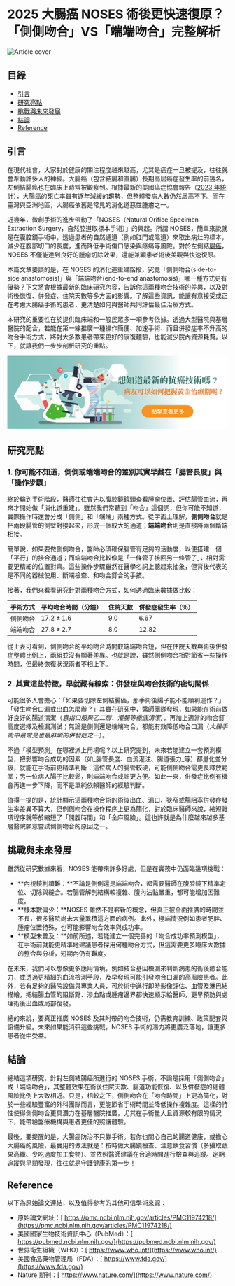 # 2025 大腸癌 NOSES 術後更快速復原？「側側吻合」VS「端端吻合」完整解析
![Article cover](https://i.imgur.com/DYW1d4k.png)

## 目錄

* [引言](#introduction)
* [研究亮點](#highlights)
* [挑戰與未來發展](#future-work)
* [結論](#conclusion)
* [Reference](#reference)

## 引言<a id="introduction"></a>
在現代社會，大家對於健康的關注程度越來越高，尤其是癌症一旦被提及，往往就會牽動許多人的神經。大腸癌（包含結腸和直腸）長期高居癌症發生率的前幾名，左側結腸癌也在臨床上時常被觀察到。根據最新的美國癌症協會報告（[2023 年統計](https://pubmed.ncbi.nlm.nih.gov/36856579)），大腸癌的死亡率雖有逐年減緩的趨勢，但整體發病人數仍然居高不下。而在臺灣與亞洲地區，大腸癌依舊是常見的消化道惡性腫瘤之一。

近幾年，微創手術的進步帶動了「NOSES（Natural Orifice Specimen Extraction Surgery，自然腔道取標本手術）」的興起。所謂 NOSES，簡單來說就是在腹腔鏡手術中，透過患者的自然通道（例如肛門或陰道）來取出病灶的標本，減少在腹部切口的長度，進而降低手術傷口感染與疼痛等風險。對於左側結<a href="https://fightcrc.info">腸癌</a>，NOSES 不僅能達到良好的腫瘤切除效果，還能兼顧患者術後美觀與快速復原。

本篇文章要談的是，在 NOSES 的消化道重建階段，究竟「側側吻合(side-to-side anastomosis)」與「端端吻合(end-to-end anastomosis)」哪一種方式更有優勢？下文將會根據最新的臨床研究內容，告訴你這兩種吻合技術的差異，以及對術後恢復、併發症、住院天數等多方面的影響。了解這些資訊，能讓有意接受或正在考慮大腸癌手術的患者，更清楚如何與醫師共同評估最佳治療方式。

本研究的重要性在於提供臨床端和一般民眾多一項參考依據。透過大型醫院與基層醫院的配合，若能在第一線推廣一種操作簡便、加速手術、而且併發症率不升高的吻合手術方式，將對大多數患者帶來更好的康復體驗，也能減少院內資源耗費。以下，就讓我們一步步剖析研究的重點。

[![CancerFree](https://raw.githubusercontent.com/fightcrc/Colorectal-Cancer/refs/heads/main/images/long_ad.png)](https://cancerfree.io)
## 研究亮點<a id="highlights"></a>
### 1\. 你可能不知道，側側或端端吻合的差別其實早藏在「腸管長度」與「操作步驟」

終於輪到手術階段，醫師往往會先以腹腔鏡鏡頭查看腫瘤位置、評估腸管血流，再來才開始做「消化道重建」。雖然我們常聽到「吻合」這個詞，但你可能不知道，實際操作時還會分成「側側」和「端端」兩種方式。從字面上理解，**側側吻合**就是把兩段腸管的側壁對接起來，形成一個較大的通道；**端端吻合**則是直接將兩個斷端相接。

簡單說，如果要做側側吻合，醫師必須確保腸管有足夠的活動度，以便搭建一個「平行」的接合通道；而端端吻合比較像是「一條管子接回另一條管子」，相對需要更精細的位置對齊。這些操作步驟雖然在醫學名詞上聽起來抽象，但背後代表的是不同的器械使用、斷端檢查、和吻合釘合的手技。

接著，我們來看看研究針對兩種吻合方式，如何透過臨床數據做比較：

| 手術方式 | 平均吻合時間（分鐘） | 住院天數 | 併發症發生率（％） |
| ---- | ---------- | ---- | --------- |
| 側側吻合 | 17.2 ± 1.6 | 9.0  | 6.67      |
| 端端吻合 | 27.8 ± 2.7 | 8.0  | 12.82     |

從上表可看到，側側吻合的平均吻合時間較端端吻合短，但在住院天數與術後併發症整體比例上，兩組並沒有顯著差異。也就是說，雖然側側吻合相對節省一些操作時間，但最終恢復狀況兩者不相上下。

### 2\. 其實這些特徵，早就藏有線索：併發症與吻合技術的密切關係

可能很多人會擔心：「如果要切除左側結腸癌，那手術後腸子能不能順利運作？」「發生吻合口漏或出血怎麼辦？」其實在研究中，醫師團隊發現，如果能在術前做好良好的腸道清潔（_意指口服聚乙二醇、灌腸等徹底清潔_），再加上適當的吻合釘高度選擇及檢漏測試；無論是側側還是端端吻合，都能有效降低吻合口漏（_大腸手術中最常見也最麻煩的併發症之一_）。

不過「模型預測」在哪裡派上用場呢？以上研究提到，未來若能建立一套預測模型，把影響吻合成功的因素（如_腸管長度、血流灌注、腸道張力_等）都量化並分級，就能在手術前更精準判斷：這位病人的腸管較硬，可能側側吻合需更長釋放範圍；另一位病人腸子比較鬆，則端端吻合或許更方便。如此一來，併發症比例有機會再進一步下降，而不是單純依賴醫師的經驗判斷。

值得一提的是，統計顯示這兩種吻合術的術後出血、漏口、狹窄或腸阻塞併發症發生率差異不算大，但側側吻合在操作程序上更為簡化，對於臨床醫師來說，縮短雜項程序就等於縮短了「開腹時間」和「全麻風險」。這也許就是為什麼越來越多基層醫院願意嘗試側側吻合的原因之一。

## 挑戰與未來發展<a id="future-work"></a>
雖然從研究數據來看，NOSES 能帶來許多好處，但是在實務中仍面臨幾項挑戰：

* **內視鏡判讀難：**不論是側側還是端端吻合，都需要醫師在腹腔鏡下精準定位、切除與縫合。若腸管解剖結構較複雜、腹內沾黏嚴重，都可能增加困難度。
* **樣本數偏少：**NOSES 雖然不是嶄新的概念，但真正被全面推廣的時間並不長，很多醫院尚未大量累積這方面的病例。此外，極端情況例如患者肥胖、腫瘤位置特殊，也可能影響吻合效率與成功率。
* **模型未普及：**如前所述，若能建立一個完善的「吻合成功率預測模型」，在手術前就能更精準地建議患者採用何種吻合方式，但這需要更多臨床大數據的整合與分析，短期內仍有難度。

在未來，我們可以想像更多應用情境，例如結合基因檢測來判斷病患的術後癒合能力，或透過更精細的血流檢測手段，及早發現可能引發吻合口漏的高風險患者。此外，若有足夠的醫院設備與專業人員，可於術中進行即時影像評估、血管及淋巴結描繪，把結腸血管的阻斷點、滲血點或腫瘤邊界都快速顯示給醫師，更早預防與處理術後出血或局部復發。

總的來說，要真正推廣 NOSES 及其附帶的吻合技術，仍需教育訓練、政策配套與設備升級。未來如果能消弭這些挑戰，NOSES 手術的潛力將更廣泛落地，讓更多患者從中受益。

## 結論<a id="conclusion"></a>
總結這項研究，針對左側結腸癌所進行的 NOSES 手術，不論是採用「側側吻合」或「端端吻合」，其整體效果在術後住院天數、腸道功能恢復、以及併發症的總體風險比例上大致相近。只是，相較之下，側側吻合在「吻合時間」上更為简化，對於一些經驗豐富的外科團隊而言，更能節省手術時間並降低操作複雜度。這樣的特性使得側側吻合更具潛力在基層醫院推廣，尤其在手術量大且資源較有限的情況下，能帶給醫療機構與患者更佳的照護體驗。

最後，要提醒的是，大腸癌防治不只靠手術。若你也關心自己的腸道健康，或擔心大腸癌的風險，最實用的做法就是：按時做大腸鏡檢查、注意飲食習慣（多攝取蔬果高纖、少吃過度加工食物）、並依照醫師建議在合適時間進行檢查與追蹤。定期追蹤與早期發現，往往就是守護健康的第一步！

## Reference<a id="reference"></a>
以下為原始論文連結，以及值得參考的其他可信學術來源：

* 原始論文網址：[ https://pmc.ncbi.nlm.nih.gov/articles/PMC11974218/](https://pmc.ncbi.nlm.nih.gov/articles/PMC11974218/)
* 美國國家生物技術資訊中心（PubMed）：[ https://pubmed.ncbi.nlm.nih.gov/](https://pubmed.ncbi.nlm.nih.gov/)
* 世界衛生組織（WHO）：[ https://www.who.int/](https://www.who.int/)
* 美國食品藥物管理局（FDA）：[ https://www.fda.gov/](https://www.fda.gov/)
* Nature 期刊：[ https://www.nature.com/](https://www.nature.com/)